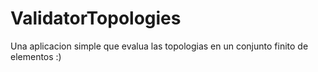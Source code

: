 # ValidatorTopologies
Una aplicacion simple que evalua las topologias en un conjunto finito de elementos :)
